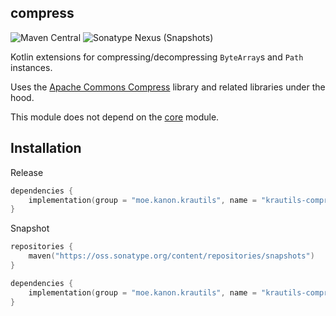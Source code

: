 ## compress

![Maven Central](https://img.shields.io/maven-central/v/moe.kanon.krautils/krautils-compress?style=for-the-badge) ![Sonatype Nexus (Snapshots)](https://img.shields.io/nexus/s/moe.kanon.krautils/krautils-compress?server=https%3A%2F%2Foss.sonatype.org&style=for-the-badge)

Kotlin extensions for compressing/decompressing `ByteArray`s and `Path` instances.

Uses the [Apache Commons Compress](https://commons.apache.org/proper/commons-compress/) library and related libraries under the hood.

This module does not depend on the [core](../../core/README.md) module.

## Installation

Release

```kotlin
dependencies {
	implementation(group = "moe.kanon.krautils", name = "krautils-compress", version = "${RELEASE_VERSION}")
}
```

Snapshot

```kotlin
repositories {
	maven("https://oss.sonatype.org/content/repositories/snapshots")
}

dependencies {
	implementation(group = "moe.kanon.krautils", name = "krautils-compress", version = "${SNAPSHOT_VERSION}")
}
```